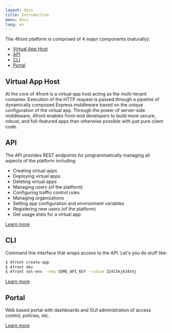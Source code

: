 ```yaml
---
layout: docs
title: Introduction
menu: docs
lang: en
---
```


The 4front platform is comprised of 4 major components (naturally):

* [Virtual App Host](https://github.com/4front/apphost)
* [API](/docs/api)
* [CLI](/docs/cli)
* [Portal](/docs/portal)

## Virtual App Host
At the core of 4front is a virtual app host acting as the multi-tenant container. Execution of the HTTP request is passed through a pipeline of dynamically composed Express middleware based on the unique configuration of the virtual app. Through the power of server-side middleware, 4front enables front-end developers to build more secure, robust, and full-featured apps than otherwise possible with just pure client code.

<!-- [Learn about virtual apps](/docs/virtual-apps.html) -->

## API
The API provides REST endpoints for programmatically managing all aspects of the platform including:

* Creating virtual apps
* Deploying virtual apps
* Deleting virtual apps
* Managing users (of the platform)
* Configuring traffic control rules
* Managing organizations
* Setting app configuration and environment variables
* Registering new users (of the platform)
* Get usage stats for a virtual app

[Learn more](/docs/api.html)

## CLI

Command line interface that wraps access to the API. Let's you do stuff like:

~~~sh
$ 4front create-app
$ 4front dev
$ 4front set-env --key SOME_API_KEY --value 324l5kjk34thj
~~~

[Learn more](/docs/cli.html)

## Portal

Web based portal with dashboards and GUI administration of access control, policies, etc.

[Learn more](/docs/portal.html)
